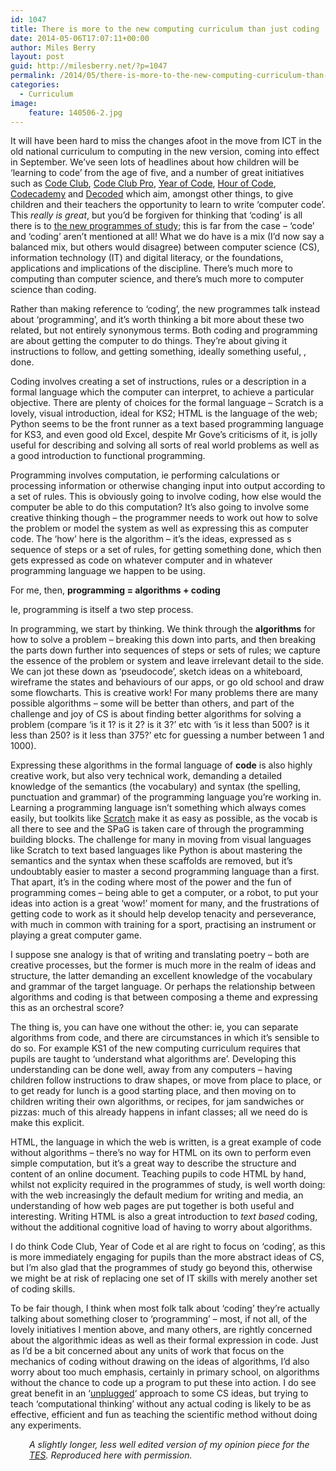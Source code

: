 ```yaml
---
id: 1047
title: There is more to the new computing curriculum than just coding
date: 2014-05-06T17:07:11+00:00
author: Miles Berry
layout: post
guid: http://milesberry.net/?p=1047
permalink: /2014/05/there-is-more-to-the-new-computing-curriculum-than-just-coding/
categories:
  - Curriculum
image:
    feature: 140506-2.jpg
---
```

It will have been hard to miss the changes afoot in the move from ICT in the old national curriculum to computing in the new version, coming into effect in September. We&#8217;ve seen lots of headlines about how children will be &#8216;learning to code&#8217; from the age of five, and a number of great initiatives such as [Code Club](https://www.codeclub.org.uk/), [Code Club Pro](http://codeclubpro.org/), [Year of Code](http://yearofcode.org/), [Hour of Code](http://uk.code.org/), [Codecademy](http://www.codecademy.com/) and [Decoded](http://decoded.co/uk/education/) which aim, amongst other things, to give children and their teachers the opportunity to learn to write &#8216;computer code&#8217;. This _really is great_, but you&#8217;d be forgiven for thinking that &#8216;coding&#8217; is all there is to [the new programmes of study](https://www.gov.uk/government/publications/national-curriculum-in-england-computing-programmes-of-study/national-curriculum-in-england-computing-programmes-of-study); this is far from the case &#8211; &#8216;code&#8217; and &#8216;coding&#8217; aren&#8217;t mentioned at all! What we do have is a mix (I&#8217;d now say a balanced mix, but others would disagree) between computer science (CS), information technology (IT) and digital literacy, or the foundations, applications and implications of the discipline. There&#8217;s much more to computing than computer science, and there&#8217;s much more to computer science than coding.

Rather than making reference to &#8216;coding&#8217;, the new programmes talk instead about &#8216;programming&#8217;, and it&#8217;s worth thinking a bit more about these two related, but not entirely synonymous terms. Both coding and programming are about getting the computer to do things. They&#8217;re about giving it instructions to follow, and getting something, ideally something useful, , done.

Coding involves creating a set of instructions, rules or a description in a formal language which the computer can interpret, to achieve a particular objective. There are plenty of choices for the formal language &#8211; Scratch is a lovely, visual introduction, ideal for KS2; HTML is the language of the web; Python seems to be the front runner as a text based programming language for KS3, and even good old Excel, despite Mr Gove&#8217;s criticisms of it, is jolly useful for describing and solving all sorts of real world problems as well as a good introduction to functional programming.

Programming involves computation, ie performing calculations or processing information or otherwise changing input into output according to a set of rules. This is obviously going to involve coding, how else would the computer be able to do this computation? It&#8217;s also going to involve some creative thinking though &#8211; the programmer needs to work out how to solve the problem or model the system as well as expressing this as computer code. The &#8216;how&#8217; here is the algorithm &#8211; it&#8217;s the ideas, expressed as s sequence of steps or a set of rules, for getting something done, which then gets expressed as code on whatever computer and in whatever programming language we happen to be using.

For me, then, **programming = algorithms + coding**

Ie, programming is itself a two step process.

In programming, we start by thinking. We think through the **algorithms** for how to solve a problem &#8211; breaking this down into parts, and then breaking the parts down further into sequences of steps or sets of rules; we capture the essence of the problem or system and leave irrelevant detail to the side. We can jot these down as &#8216;pseudocode&#8217;, sketch ideas on a whiteboard, wireframe the states and behaviours of our apps, or go old school and draw some flowcharts. This is creative work! For many problems there are many possible algorithms &#8211; some will be better than others, and part of the challenge and joy of CS is about finding better algorithms for solving a problem (compare &#8216;is it 1? is it 2? is it 3?&#8217; etc with &#8216;is it less than 500? is it less than 250? is it less than 375?&#8217; etc for guessing a number between 1 and 1000).

Expressing these algorithms in the formal language of **code** is also highly creative work, but also very technical work, demanding a detailed knowledge of the semantics (the vocabulary) and syntax (the spelling, punctuation and grammar) of the programming language you&#8217;re working in. Learning a programming language isn&#8217;t something which always comes easily, but toolkits like [Scratch](http://scratch.mit.edu/) make it as easy as possible, as the vocab is all there to see and the SPaG is taken care of through the programming building blocks. The challenge for many in moving from visual languages like Scratch to text based languages like Python is about mastering the semantics and the syntax when these scaffolds are removed, but it&#8217;s undoubtably easier to master a second programming language than a first. That apart, it&#8217;s in the coding where most of the power and the fun of programming comes &#8211; being able to get a computer, or a robot, to put your ideas into action is a great &#8216;wow!&#8217; moment for many, and the frustrations of getting code to work as it should help develop tenacity and perseverance, with much in common with training for a sport, practising an instrument or playing a great computer game.

I suppose sne analogy is that of writing and translating poetry &#8211; both are creative processes, but the former is much more in the realm of ideas and structure, the latter demanding an excellent knowledge of the vocabulary and grammar of the target language. Or perhaps the relationship between algorithms and coding is that between composing a theme and expressing this as an orchestral score?

The thing is, you can have one without the other: ie, you can separate algorithms from code, and there are circumstances in which it&#8217;s sensible to do so. For example KS1 of the new computing curriculum requires that pupils are taught to &#8216;understand what algorithms are&#8217;. Developing this understanding can be done well, away from any computers &#8211; having children follow instructions to draw shapes, or move from place to place, or to get ready for lunch is a good starting place, and then moving on to children writing their own algorithms, or recipes, for jam sandwiches or pizzas: much of this already happens in infant classes; all we need do is make this explicit.

HTML, the language in which the web is written, is a great example of code without algorithms &#8211; there&#8217;s no way for HTML on its own to perform even simple computation, but it&#8217;s a great way to describe the structure and content of an online document. Teaching pupils to code HTML by hand, whilst not explicity required in the programmes of study, is well worth doing: with the web increasingly the default medium for writing and media, an understanding of how web pages are put together is both useful and interesting. Writing HTML is also a great introduction to _text based_ coding, without the additional cognitive load of having to worry about algorithms.

I do think Code Club, Year of Code et al are right to focus on &#8216;coding&#8217;, as this is more immediately engaging for pupils than the more abstract ideas of CS, but I&#8217;m also glad that the programmes of study go beyond this, otherwise we might be at risk of replacing one set of IT skills with merely another set of coding skills.

To be fair though, I think when most folk talk about &#8216;coding&#8217; they&#8217;re actually talking about something closer to &#8216;programming&#8217; &#8211; most, if not all, of the lovely initiatives I mention above, and many others, are rightly concerned about the algorithmic ideas as well as their formal expression in code. Just as I&#8217;d be a bit concerned about any units of work that focus on the mechanics of coding without drawing on the ideas of algorithms, I&#8217;d also worry about too much emphasis, certainly in primary school, on algorithms without the chance to code up a program to put these into action. I do see great benefit in an &#8216;[unplugged](http://csunplugged.org/)&#8216; approach to some CS ideas, but trying to teach &#8216;computational thinking&#8217; without any actual coding is likely to be as effective, efficient and fun as teaching the scientific method without doing any experiments.

<p style="padding-left: 30px;">
  <em>A slightly longer, less well edited version of my opinion piece for the <a href="http://news.tes.co.uk/b/opinion/2014/05/06/39-there-is-more-to-the-new-computing-curriculum-than-just-coding-39.aspx" target="_blank">TES</a>. Reproduced here with permission.</em>
</p>
